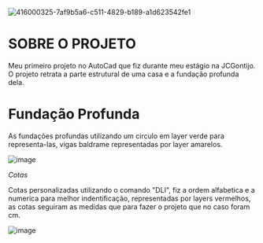 ![416000325-7af9b5a6-c511-4829-b189-a1d623542fe1](https://github.com/user-attachments/assets/bfd74389-1c89-448d-a6b6-2b15de1501e8)

# SOBRE O PROJETO

Meu primeiro projeto no AutoCad que fiz durante meu estágio na JCGontijo. O projeto retrata a parte estrutural de uma casa e a fundação profunda dela.

# Fundação Profunda

As fundações profundas utilizando um circulo em layer verde para representa-las, vigas baldrame representadas por layer amarelos.

![image](https://github.com/user-attachments/assets/2b589d72-345b-46bb-ba2d-d492761a53fc)

*Cotas*

Cotas personalizadas utilizando o comando "DLI", fiz a ordem alfabetica e a numerica para melhor indentificação, representadas por layers vermelhos, as cotas seguiram as medidas que para fazer o projeto que no caso foram cm.

![image](https://github.com/user-attachments/assets/4020b7ea-0554-4fbd-97ea-cb7aa07b19cf)
